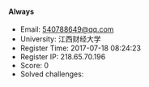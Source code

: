 #### Always  

* Email: 540788649@qq.com  
* University: 江西财经大学  
* Register Time: 2017-07-18 08:24:23  
* Register IP: 218.65.70.196  
* Score: 0  
* Solved challenges: 
